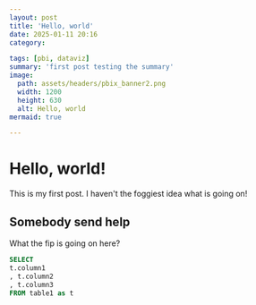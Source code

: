 ```yaml
---
layout: post
title: 'Hello, world'
date: 2025-01-11 20:16
category: 

tags: [pbi, dataviz]
summary: 'first post testing the summary'
image:
  path: assets/headers/pbix_banner2.png
  width: 1200
  height: 630
  alt: Hello, world
mermaid: true

---
```


# Hello, world!
This is my first post. I haven't the foggiest idea what is going on!

## Somebody send help
What the fip is going on here?


```sql
SELECT 
t.column1
, t.column2
, t.column3
FROM table1 as t
```
